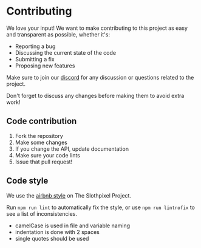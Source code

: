 # Contributing

We love your input! We want to make contributing to this project as easy and transparent as possible, whether it's:

* Reporting a bug
* Discussing the current state of the code
* Submitting a fix
* Proposing new features

Make sure to join our [discord](https://discord.gg/ND9bJKK) for any discussion or questions related to the project. 

Don't forget to discuss any changes before making them to avoid extra work!

## Code contribution

1. Fork the repository
2. Make some changes
3. If you change the API, update documentation
4. Make sure your code lints
5. Issue that pull request!

## Code style

We use the [airbnb style](https://github.com/airbnb/javascript) on The Slothpixel Project.

Run `npm run lint` to automatically fix the style, or use 
`npm run lintnofix` to see a list of inconsistencies.

* camelCase is used in file and variable naming
* indentation is done with 2 spaces
* single quotes should be used

